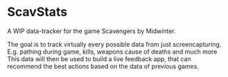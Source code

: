 # ScavStats

A WIP data-tracker for the game Scavengers by Midwinter.

The goal is to track virtually every possible data from just screencapturing. E.g. pathing during game, kills, weapons cause of deaths and much more
This data will then be used to build a live feedback app, that can recommend the best actions based on the data of previous games.
